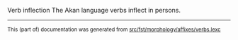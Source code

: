 Verb inflection
The Akan language verbs inflect in persons.

* * *

<small>This (part of) documentation was generated from [src/fst/morphology/affixes/verbs.lexc](https://github.com/giellalt/lang-aka/blob/main/src/fst/morphology/affixes/verbs.lexc)</small>
